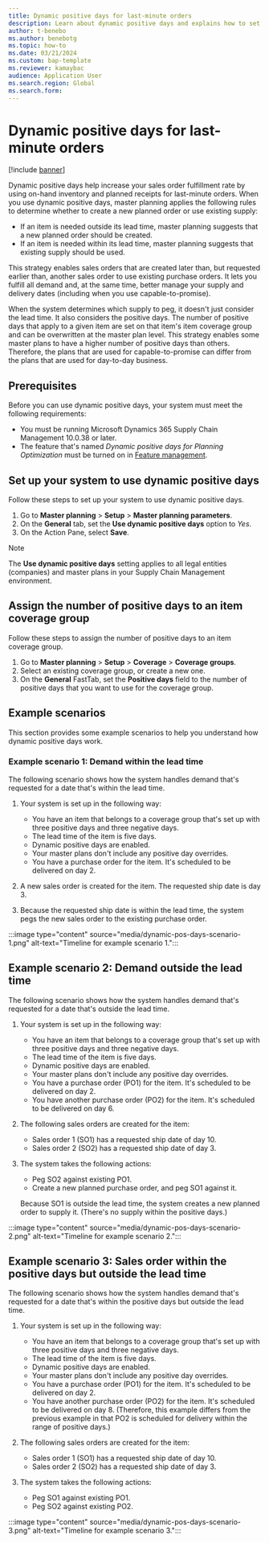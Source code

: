 ```yaml
---
title: Dynamic positive days for last-minute orders
description: Learn about dynamic positive days and explains how to set up and use them, including an outline on setting up your system to use dynamic positive days.
author: t-benebo
ms.author: benebotg
ms.topic: how-to
ms.date: 03/21/2024
ms.custom: bap-template
ms.reviewer: kamaybac
audience: Application User
ms.search.region: Global
ms.search.form:
---
```


# Dynamic positive days for last-minute orders

[!include [banner](../includes/banner.md)]

Dynamic positive days help increase your sales order fulfillment rate by using on-hand inventory and planned receipts for last-minute orders. When you use dynamic positive days, master planning applies the following rules to determine whether to create a new planned order or use existing supply:

- If an item is needed outside its lead time, master planning suggests that a new planned order should be created.
- If an item is needed within its lead time, master planning suggests that existing supply should be used.

This strategy enables sales orders that are created later than, but requested earlier than, another sales order to use existing purchase orders. It lets you fulfill all demand and, at the same time, better manage your supply and delivery dates (including when you use capable-to-promise).

When the system determines which supply to peg, it doesn't just consider the lead time. It also considers the positive days. The number of positive days that apply to a given item are set on that item's item coverage group and can be overwritten at the master plan level. This strategy enables some master plans to have a higher number of positive days than others. Therefore, the plans that are used for capable-to-promise can differ from the plans that are used for day-to-day business.

## Prerequisites

Before you can use dynamic positive days, your system must meet the following requirements:

- You must be running Microsoft Dynamics 365 Supply Chain Management 10.0.38 or later.
- The feature that's named *Dynamic positive days for Planning Optimization* must be turned on in [Feature management](../../fin-ops-core/fin-ops/get-started/feature-management/feature-management-overview.md).

## Set up your system to use dynamic positive days

Follow these steps to set up your system to use dynamic positive days.

1. Go to **Master planning** \> **Setup** \> **Master planning parameters**.
1. On the **General** tab, set the **Use dynamic positive days** option to *Yes*.
1. On the Action Pane, select **Save**.

> [!NOTE]
> The **Use dynamic positive days** setting applies to all legal entities (companies) and master plans in your Supply Chain Management environment.

## Assign the number of positive days to an item coverage group

Follow these steps to assign the number of positive days to an item coverage group.

1. Go to **Master planning** \> **Setup** \> **Coverage** \> **Coverage groups**.
1. Select an existing coverage group, or create a new one.
1. On the **General** FastTab, set the **Positive days** field to the number of positive days that you want to use for the coverage group.

## Example scenarios

This section provides some example scenarios to help you understand how dynamic positive days work.

### Example scenario 1: Demand within the lead time

The following scenario shows how the system handles demand that's requested for a date that's within the lead time.

1. Your system is set up in the following way:

    - You have an item that belongs to a coverage group that's set up with three positive days and three negative days.
    - The lead time of the item is five days.
    - Dynamic positive days are enabled.
    - Your master plans don't include any positive day overrides.
    - You have a purchase order for the item. It's scheduled to be delivered on day 2.

1. A new sales order is created for the item. The requested ship date is day 3.
1. Because the requested ship date is within the lead time, the system pegs the new sales order to the existing purchase order.

:::image type="content" source="media/dynamic-pos-days-scenario-1.png" alt-text="Timeline for example scenario 1.":::

## Example scenario 2: Demand outside the lead time

The following scenario shows how the system handles demand that's requested for a date that's outside the lead time.

1. Your system is set up in the following way:

    - You have an item that belongs to a coverage group that's set up with three positive days and three negative days.
    - The lead time of the item is five days.
    - Dynamic positive days are enabled.
    - Your master plans don't include any positive day overrides.
    - You have a purchase order (PO1) for the item. It's scheduled to be delivered on day 2.
    - You have another purchase order (PO2) for the item. It's scheduled to be delivered on day 6.

1. The following sales orders are created for the item:

    - Sales order 1 (SO1) has a requested ship date of day 10.
    - Sales order 2 (SO2) has a requested ship date of day 3.

1. The system takes the following actions:

    - Peg SO2 against existing PO1.
    - Create a new planned purchase order, and peg SO1 against it.

    Because SO1 is outside the lead time, the system creates a new planned order to supply it. (There's no supply within the positive days.)

:::image type="content" source="media/dynamic-pos-days-scenario-2.png" alt-text="Timeline for example scenario 2.":::

## Example scenario 3: Sales order within the positive days but outside the lead time

The following scenario shows how the system handles demand that's requested for a date that's within the positive days but outside the lead time.

1. Your system is set up in the following way:

    - You have an item that belongs to a coverage group that's set up with three positive days and three negative days.
    - The lead time of the item is five days.
    - Dynamic positive days are enabled.
    - Your master plans don't include any positive day overrides.
    - You have a purchase order (PO1) for the item. It's scheduled to be delivered on day 2.
    - You have another purchase order (PO2) for the item. It's scheduled to be delivered on day 8. (Therefore, this example differs from the previous example in that PO2 is scheduled for delivery within the range of positive days.)

1. The following sales orders are created for the item:

    - Sales order 1 (SO1) has a requested ship date of day 10.
    - Sales order 2 (SO2) has a requested ship date of day 3.

1. The system takes the following actions:

    - Peg SO1 against existing PO1.
    - Peg SO2 against existing PO2.

:::image type="content" source="media/dynamic-pos-days-scenario-3.png" alt-text="Timeline for example scenario 3.":::
